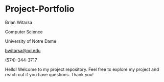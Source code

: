 # Project-Portfolio
Brian Witarsa

Computer Science

University of Notre Dame

bwitarsa@nd.edu 

(574)-344-3717

Hello! Welcome to my project repository. Feel free to explore my project and reach out if you have questions. Thank you!
